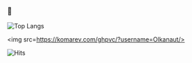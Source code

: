### 👋

![Top Langs](https://github-readme-stats.vercel.app/api/top-langs/?username=Olkanaut&langs_count=6&layout=compact&theme=tokyonight&hide=shell,Makefile,roff,php&hide_border=true&include_all_commits=true&count_private=true)

<img src=https://komarev.com/ghpvc/?username=Olkanaut/>

![Hits](https://hitcounter.pythonanywhere.com/count/tag.svg?url=https://github.com/Olkanaut)
